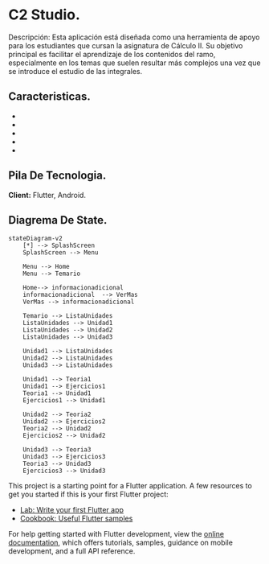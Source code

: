 # C2 Studio.

Descripción: Esta aplicación está diseñada como una herramienta de apoyo para los estudiantes que cursan la asignatura de Cálculo II. Su objetivo principal es facilitar el aprendizaje de los contenidos del ramo, especialmente en los temas que suelen resultar más complejos una vez que se introduce el estudio de las integrales.

## Caracteristicas.

-

-

-

-

-



## Pila De Tecnologia.

**Client:** Flutter, Android.

## Diagrema De State.

```mermaid
stateDiagram-v2
    [*] --> SplashScreen
    SplashScreen --> Menu 

    Menu --> Home 
    Menu --> Temario 

    Home--> informacionadicional 
    informacionadicional  --> VerMas
    VerMas --> informacionadicional 
    
    Temario --> ListaUnidades
    ListaUnidades --> Unidad1
    ListaUnidades --> Unidad2
    ListaUnidades --> Unidad3
    
    Unidad1 --> ListaUnidades 
    Unidad2 --> ListaUnidades 
    Unidad3 --> ListaUnidades
    
    Unidad1 --> Teoria1 
    Unidad1 --> Ejercicios1 
    Teoria1 --> Unidad1
    Ejercicios1 --> Unidad1
    
    Unidad2 --> Teoria2 
    Unidad2 --> Ejercicios2 
    Teoria2 --> Unidad2
    Ejercicios2 --> Unidad2
    
    Unidad3 --> Teoria3 
    Unidad3 --> Ejercicios3 
    Teoria3 --> Unidad3
    Ejercicios3 --> Unidad3
```

This project is a starting point for a Flutter application.
A few resources to get you started if this is your first Flutter project:

- [Lab: Write your first Flutter app](https://docs.flutter.dev/get-started/codelab)
- [Cookbook: Useful Flutter samples](https://docs.flutter.dev/cookbook)

For help getting started with Flutter development, view the
[online documentation](https://docs.flutter.dev/), which offers tutorials,
samples, guidance on mobile development, and a full API reference.
